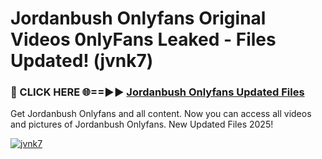 # Jordanbush Onlyfans Original Videos 0nlyFans Leaked - Files Updated! (jvnk7)

<h3>🔴 CLICK HERE 🌐==►► <a href="https://tinyurl.com/2jnfzry5" rel="nofollow">Jordanbush Onlyfans Updated Files</a></h3>

Get Jordanbush Onlyfans and all content. Now you can access all videos and pictures of Jordanbush Onlyfans. New Updated Files 2025!

[![jvnk7](https://i.imgur.com/GyGTBgg.gif)](https://tinyurl.com/2jnfzry5)

